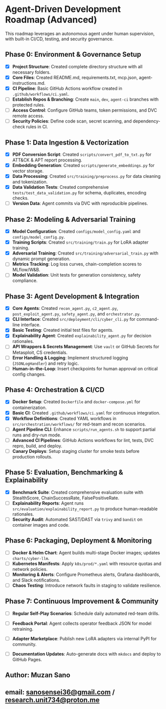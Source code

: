 # Agent-Driven Development Roadmap (Advanced)

This roadmap leverages an autonomous agent under human supervision, with built-in CI/CD, testing, and security governance.

## Phase 0: Environment & Governance Setup
- [x] **Project Structure**: Created complete directory structure with all necessary folders.
- [x] **Core Files**: Created README.md, requirements.txt, mcp.json, agent-instructions.md.
- [x] **CI Pipeline**: Basic GitHub Actions workflow created in `.github/workflows/ci.yaml`.
- [ ] **Establish Repos & Branching**: Create `main`, `dev`, `agent-ci` branches with protected rules.
- [ ] **Access Control**: Configure GitHub teams, token permissions, and DVC remote access.
- [ ] **Security Policies**: Define code scan, secret scanning, and dependency-check rules in CI.

## Phase 1: Data Ingestion & Vectorization
- [x] **PDF Conversion Script**: Created `scripts/convert_pdf_to_txt.py` for ATT&CK & APT report processing.
- [x] **Embedding Generation**: Created `scripts/generate_embeddings.py` for vector storage.
- [x] **Data Processing**: Created `src/training/preprocess.py` for data cleaning and tokenization.
- [x] **Data Validation Tests**: Created comprehensive `tests/test_data_validation.py` for schema, duplicates, encoding checks.
- [ ] **Version Data**: Agent commits via DVC with reproducible pipelines.

## Phase 2: Modeling & Adversarial Training
- [x] **Model Configuration**: Created `configs/model_config.yaml` and `configs/model_config.py`.
- [x] **Training Scripts**: Created `src/training/train.py` for LoRA adapter training.
- [x] **Adversarial Training**: Created `src/training/adversarial_train.py` with dynamic prompt generation.
- [ ] **Metrics Tracking**: Log loss curves, chain-completion scores to MLflow/W&B.
- [ ] **Model Validation**: Unit tests for generation consistency, safety compliance.

## Phase 3: Agent Development & Integration
- [x] **Core Agents**: Created `recon_agent.py`, `c2_agent.py`, `post_exploit_agent.py`, `safety_agent.py`, and `orchestrator.py`.
- [x] **CLI Interface**: Created `src/deployment/cli/cyber_cli.py` for command-line interface.
- [x] **Basic Testing**: Created initial test files for agents.
- [x] **Explainability Agent**: Created `explainability_agent.py` for decision rationales.
- [ ] **API Wrappers & Secrets Management**: Use `vault` or GitHub Secrets for Metasploit, CS credentials.
- [ ] **Error Handling & Logging**: Implement structured logging (`JSONLogHandler`) and retry logic.
- [ ] **Human-in-the-Loop**: Insert checkpoints for human approval on critical config changes.

## Phase 4: Orchestration & CI/CD
- [x] **Docker Setup**: Created `Dockerfile` and `docker-compose.yml` for containerization.
- [x] **Basic CI**: Created `.github/workflows/ci.yaml` for continuous integration.
- [x] **Workflow Definitions**: Created YAML workflows in `src/orchestration/workflows/` for red-team and recon scenarios.
- [ ] **Agent Pipeline CLI**: Enhance `scripts/run_agents.sh` to support partial runs and dry-run mode.
- [ ] **Advanced CI Pipelines**: GitHub Actions workflows for lint, tests, DVC repro, build, and deploy.
- [ ] **Canary Deploys**: Setup staging cluster for smoke tests before production rollouts.

## Phase 5: Evaluation, Benchmarking & Explainability
- [x] **Benchmark Suite**: Created comprehensive evaluation suite with StealthScore, ChainSuccessRate, FalsePositiveRate.
- [ ] **Explainability Reports**: Agent runs `src/evaluation/explainability_report.py` to produce human-readable rationales.
- [ ] **Security Audit**: Automated SAST/DAST via `trivy` and `bandit` on container images and code.

## Phase 6: Packaging, Deployment & Monitoring
- [ ] **Docker & Helm Chart**: Agent builds multi-stage Docker images; updates `charts/cyber-llm`.
- [ ] **Kubernetes Manifests**: Apply `k8s/prod/*.yaml` with resource quotas and network policies.
- [ ] **Monitoring & Alerts**: Configure Prometheus alerts, Grafana dashboards, and Slack notifications.
- [ ] **Chaos Testing**: Introduce network faults in staging to validate resilience.

## Phase 7: Continuous Improvement & Community
- [ ] **Regular Self-Play Scenarios**: Schedule daily automated red-team drills.
- [ ] **Feedback Portal**: Agent collects operator feedback JSON for model retraining.
- [ ] **Adapter Marketplace**: Publish new LoRA adapters via internal PyPI for community.
- [ ] **Documentation Updates**: Auto-generate docs with `mkdocs` and deploy to GitHub Pages.




## Author: Muzan Sano 
## email: sanosensei36@gmail.com / research.unit734@proton.me